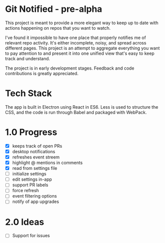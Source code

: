 # Git Notified - pre-alpha

This project is meant to provide a more elegant way to keep up to date with actions happening on repos that you want to watch.

I've found it impossible to have one place that properly notifies me of relevant repo activity. It's either incomplete, noisy, and spread across different pages. This project is an attempt to aggregate everything you want to pay attention to and present it into one unified view that's easy to keep track and understand.

The project is in early development stages. Feedback and code contributions is greatly appreciated.

# Tech Stack

The app is built in Electron using React in ES6. Less is used to structure the CSS, and the code is run through Babel and packaged with WebPack.

# 1.0 Progress

- [x] keeps track of open PRs
- [x] desktop notifications
- [x] refreshes event streem
- [x] highlight @ mentions in comments
- [x] read from settings file
- [ ] initialize settings
- [ ] edit settings in-app
- [ ] support PR labels
- [ ] force refresh
- [ ] event filtering options
- [ ] notify of app upgrades

# 2.0 Ideas

- [ ] Support for issues
